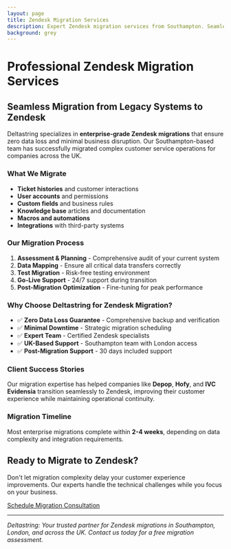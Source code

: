 ```yaml
---
layout: page
title: Zendesk Migration Services
description: Expert Zendesk migration services from Southampton. Seamless transition from legacy systems to Zendesk with zero data loss and minimal downtime.
background: grey
---
```


# Professional Zendesk Migration Services

## Seamless Migration from Legacy Systems to Zendesk

Deltastring specializes in **enterprise-grade Zendesk migrations** that ensure zero data loss and minimal business disruption. Our Southampton-based team has successfully migrated complex customer service operations for companies across the UK.

### What We Migrate

- **Ticket histories** and customer interactions
- **User accounts** and permissions
- **Custom fields** and business rules
- **Knowledge base** articles and documentation
- **Macros and automations**
- **Integrations** with third-party systems

### Our Migration Process

1. **Assessment & Planning** - Comprehensive audit of your current system
2. **Data Mapping** - Ensure all critical data transfers correctly
3. **Test Migration** - Risk-free testing environment
4. **Go-Live Support** - 24/7 support during transition
5. **Post-Migration Optimization** - Fine-tuning for peak performance

### Why Choose Deltastring for Zendesk Migration?

- ✅ **Zero Data Loss Guarantee** - Comprehensive backup and verification
- ✅ **Minimal Downtime** - Strategic migration scheduling
- ✅ **Expert Team** - Certified Zendesk specialists
- ✅ **UK-Based Support** - Southampton team with London access
- ✅ **Post-Migration Support** - 30 days included support

### Client Success Stories

Our migration expertise has helped companies like **Depop**, **Hofy**, and **IVC Evidensia** transition seamlessly to Zendesk, improving their customer experience while maintaining operational continuity.

### Migration Timeline

Most enterprise migrations complete within **2-4 weeks**, depending on data complexity and integration requirements.

## Ready to Migrate to Zendesk?

Don't let migration complexity delay your customer experience improvements. Our experts handle the technical challenges while you focus on your business.

<a class="btn btn-primary btn-xl text-uppercase" href="https://calendar.google.com/calendar/u/0/appointments/schedules/AcZssZ2vJhNy3gMyKSTnIHj3xdsAONXezmHe6_8av4SPLlfGW-znFeNqORBTDvGbfbUK4Y5Iyb44DWLf">Schedule Migration Consultation</a>

---

*Deltastring: Your trusted partner for Zendesk migrations in Southampton, London, and across the UK. Contact us today for a free migration assessment.*